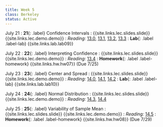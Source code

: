 ```yaml
---
title: Week 5
class: Berkeley
status: Active
---
```


July 21
: **21**{: .label} Confidence Intervals
    : {{site.links.lec.slides.slide}} {{site.links.lec.demo.demo}}
: _Reading:_ [13.0](https://inferentialthinking.com/chapters/13/Estimation.html), [13.1](https://inferentialthinking.com/chapters/13/1/Percentiles.html), [13.2](https://inferentialthinking.com/chapters/13/2/Bootstrap.html), [13.3](https://inferentialthinking.com/chapters/13/3/Confidence_Intervals.html)
: **Lab**{: .label .label-lab} {{site.links.lab.lab09}} 


July 22
: **22**{: .label} Interpreting Confidence
    : {{site.links.lec.slides.slide}} {{site.links.lec.demo.demo}}
: _Reading:_ [13.4](https://inferentialthinking.com/chapters/13/4/Using_Confidence_Intervals.html)
: **Homework**{: .label .label-homework} 
    {{site.links.hw.hw07}} (Due 7/25)

July 23
: **23**{: .label} Center and Spread
    : {{site.links.lec.slides.slide}} {{site.links.lec.demo.demo}}
: _Reading:_ [14.0](https://inferentialthinking.com/chapters/14/Why_the_Mean_Matters.html), [14.1](https://inferentialthinking.com/chapters/14/1/Properties_of_the_Mean.html), [14.2](https://inferentialthinking.com/chapters/14/2/Variability.html)
: **Lab**{: .label .label-lab} {{site.links.lab.lab10}} 

July 24
: **24**{: .label} Normal Distribution
    : {{site.links.lec.slides.slide}} {{site.links.lec.demo.demo}}
: _Reading:_ [14.3](https://inferentialthinking.com/chapters/14/3/SD_and_the_Normal_Curve.html), [14.4](https://inferentialthinking.com/chapters/14/4/Central_Limit_Theorem.html)

July 25
: **25**{: .label} Variability of Sample Mean
    : {{site.links.lec.slides.slide}} {{site.links.lec.demo.demo}}
: _Reading:_ [14.5](https://inferentialthinking.com/chapters/14/5/Variability_of_the_Sample_Mean.html)
: **Homework**{: .label .label-homework} 
    {{site.links.hw.hw08}} (Due 7/29)

